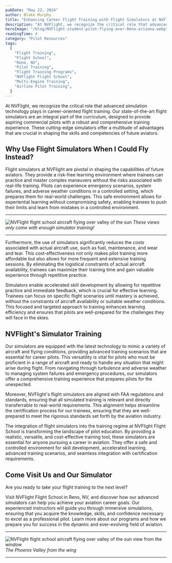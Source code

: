 ```yaml
---
pubDate: "May 22, 2024"
author: Blake Murphy
title: "Enhancing Career Flight Training with Flight Simulators at NVFlight"
description: "At NVFlight, we recognize the critical role that advanced simulation technology plays in career-oriented flight training. Our state-of-the-art flight simulators are an integral part of the curriculum, designed to provide aspiring commercial pilots with a robust and comprehensive training experience. These cutting-edge simulators offer a multitude of advantages that are crucial in shaping the skills and competencies of future aviators."
heroImage: "/blog/NVFlight-student-pilot-flying-over-Reno-arizona.webp"
readingTime: 4
category: "Pilot Resources"
tags:
  [
    "Flight Training",
    "Flight School",
    "Reno, NV",
    "Pilot Training",
    "Flight Training Programs",
    "NVFlight Flight School",
    "Multi-Engine Training",
    "Airline Pilot Training",
  ]
---
```


At NVFlight, we recognize the critical role that advanced simulation technology plays in career-oriented flight training. Our state-of-the-art flight simulators are an integral part of the curriculum, designed to provide aspiring commercial pilots with a robust and comprehensive training experience. These cutting-edge simulators offer a multitude of advantages that are crucial in shaping the skills and competencies of future aviators.

## Why Use Flight Simulators When I Could Fly Instead?

Flight simulators at NVFlight are pivotal in shaping the capabilities of future aviators. They provide a risk-free learning environment where trainees can practice and master complex maneuvers without the risks associated with real-life training. Pilots can experience emergency scenarios, system failures, and adverse weather conditions in a controlled setting, which prepares them for real-world challenges. This safe environment allows for experiential learning without compromising safety, enabling trainees to push their limits and learn from mistakes in a controlled environment.

---

![NVFlight flight school aircraft flying over valley of the sun](/blog/valley-of-the-sun-fly-over.webp)
_These views only come with enough simulator training!_

---

Furthermore, the use of simulators significantly reduces the costs associated with actual aircraft use, such as fuel, maintenance, and wear and tear. This cost-effectiveness not only makes pilot training more affordable but also allows for more frequent and extensive training sessions. By eliminating the logistical constraints of actual aircraft availability, trainees can maximize their training time and gain valuable experience through repetitive practice.

Simulators enable accelerated skill development by allowing for repetitive practice and immediate feedback, which is crucial for effective learning. Trainees can focus on specific flight scenarios until mastery is achieved, without the constraints of aircraft availability or suitable weather conditions. This focused and targeted approach to training enhances learning efficiency and ensures that pilots are well-prepared for the challenges they will face in the skies.

## NVFlight's Simulator Training

Our simulators are equipped with the latest technology to mimic a variety of aircraft and flying conditions, providing advanced training scenarios that are essential for career pilots. This versatility is vital for pilots who must be proficient in a range of aircraft and ready to handle any situation that might arise during flight. From navigating through turbulence and adverse weather to managing system failures and emergency procedures, our simulators offer a comprehensive training experience that prepares pilots for the unexpected.

Moreover, NVFlight's flight simulators are aligned with FAA regulations and standards, ensuring that all simulated training is relevant and directly transferrable to real-world requirements. This alignment helps streamline the certification process for our trainees, ensuring that they are well-prepared to meet the rigorous standards set forth by the aviation industry.

The integration of flight simulators into the training regime at NVFlight Flight School is transforming the landscape of pilot education. By providing a realistic, versatile, and cost-effective training tool, these simulators are essential for anyone pursuing a career in aviation. They offer a safe and controlled environment for skill development, accelerated learning, advanced training scenarios, and seamless integration with certification requirements.

## Come Visit Us and Our Simulator

Are you ready to take your flight training to the next level?

Visit NVFlight Flight School in Reno, NV, and discover how our advanced simulators can help you achieve your aviation career goals. Our experienced instructors will guide you through immersive simulations, ensuring that you acquire the knowledge, skills, and confidence necessary to excel as a professional pilot. Learn more about our programs and how we prepare you for success in the dynamic and ever-evolving field of aviation.

---

![NVFlight flight school aircraft flying over valley of the sun view from the window](/blog/Phoenix-Valley-Flight.webp)
_The Phoenix Valley from the wing_

---

